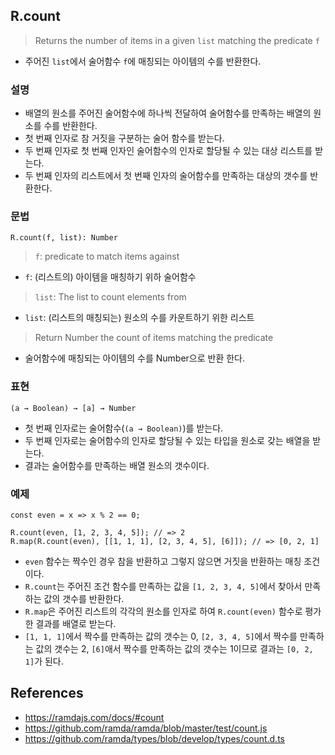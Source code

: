 ## R.count

> Returns the number of items in a given `list` matching the predicate `f`
- 주어진 `list`에서 술어함수 `f`에 매칭되는 아이템의 수를 반환한다.

### 설명

- 배열의 원소를 주어진 술어함수에 하나씩 전달하여 술어함수를 만족하는 배열의 원소를 수를 반환한다.
- 첫 번째 인자로 참 거짓을 구분하는 술어 함수를 받는다.
- 두 번째 인자로 첫 번째 인자인 술어함수의 인자로 할당될 수 있는 대상 리스트를 받는다.
- 두 번째 인자의 리스트에서 첫 번째 인자의 술어함수를 만족하는 대상의 갯수를 반환한다.

### 문법

```
R.count(f, list): Number
```
> `f`: predicate to match items against
- `f`: (리스트의) 아이템을 매칭하기 위하 술어함수
> `list`: The list to count elements from
- `list`: (리스트의 매칭되는) 원소의 수를 카운트하기 위한 리스트
> Return Number the count of items matching the predicate
- 술어함수에 매칭되는 아이템의 수를 Number으로 반환 한다.

### 표현

```
(a → Boolean) → [a] → Number
```
- 첫 번째 인자로는 술어함수(`(a → Boolean)`)를 받는다.
- 두 번째 인자로는 술어함수의 인자로 할당될 수 있는 타입을 원소로 갖는 배열을 받는다.
- 결과는 술어함수를 만족하는 배열 원소의 갯수이다.

### 예제

```
const even = x => x % 2 == 0;

R.count(even, [1, 2, 3, 4, 5]); // => 2
R.map(R.count(even), [[1, 1, 1], [2, 3, 4, 5], [6]]); // => [0, 2, 1]
```
- `even` 함수는 짝수인 경우 참을 반환하고 그렇지 않으면 거짓을 반환하는 매칭 조건이다.
- `R.count`는 주어진 조건 함수를 만족하는 값을 `[1, 2, 3, 4, 5]`에서 찾아서 만족하는 값의 갯수를 반환한다.
- `R.map`은 주어진 리스트의 각각의 원소를 인자로 하여 `R.count(even)` 함수로 평가한 결과를 배열로 받는다.
- `[1, 1, 1]`에서 짝수를 만족하는 값의 갯수는 0, `[2, 3, 4, 5]`에서 짝수를 만족하는 값의 갯수는 2, `[6]`애서 짝수를 만족하는 값의 갯수는 1이므로 결과는 `[0, 2, 1]`가 된다.

## References
- https://ramdajs.com/docs/#count
- https://github.com/ramda/ramda/blob/master/test/count.js
- https://github.com/ramda/types/blob/develop/types/count.d.ts
